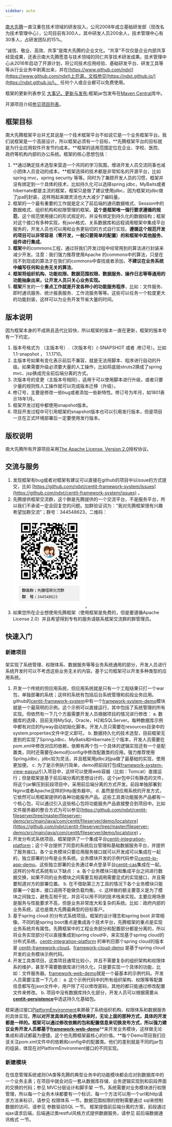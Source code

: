```yaml
---
sidebar: auto
---
```


[南大先腾](http://www.centit.com/)一直注重在技术领域的研发投入，公司2008年成立基础研发部（现改名为技术管理中心），公司目前有300人，其中研发人员200余人，技术管理中心有30多人，占研发团队的15%。

“诚信、敬业、高效、共享”是南大先腾的企业文化。“共享”不仅仅是企业内部共享经营成果，还表示南大先腾愿意与技术领域的同仁共享技术研发成果。技术管理中心从2016年启动了开源计划，将公司技术应用经验、基础研发平台、研发工具等等从行业业务中剥离出来，并在[https://www.github.com/ndxt](https://www.github.com/ndxt)上开源，文档参见[https://ndxt.github.io/](https://ndxt.github.io/)。 任何个人或企业都可以免费使用。

框架的更新列表参见 [大事记、更新与发布](/UPDATE_LOG.md);框架jar包发布在[Maven Central](http://central.maven.org/maven2/com/centit/)库中。

开源项目介绍[参见项目列表](./projects/README.md)。

## 框架目标

南大先腾框架平台并尤其说是一个技术框架平台不如说它是一个业务框架平台。我们说框架是一个高层设计，所以框架必须有一个目标，**先腾框架平台的目标就是为行业应用软件开发节约成本。**框架的适用范围定位在企业、学校、医院、政府等机构内部的办公系统。框架的核心思想包括：

1. **通过确定技术选型来营造一个共同的学习氛围，增进开发人员交流同事也减小团体人员变动的成本。**框架选择的技术都是非常知名的开源平台，比如spring mvc，spring security 等等。同时为了兼顾开发人员的习惯，框架并没有绑定到一个具体的技术，比如持久化可以选择spring jdbc，MyBaits或者hibernate都是主流的框架，框架只是做了建议使用jdbc，因为框架对jdbc做了jpa的封装，这样用起来跟灵活也大大减少了编码量。
2. 框架的一个最有重要的工作就是定义了前后端的通讯数据格式、Session中的数据格式、组织机构和权限管理的框架。**这个是框架唯一强行要求遵循的规范**，这个规范使用接口的形式规定的，并没有绑定到持久化的数据结构；框架对这个接口有多种实现，有json格式、关系数据库和远程调用框架中集成平台服务的，开发人员也可以用和业务更贴切的方式自行实现。**遵循这个规范开发的项目可以非常容易（零开发，一般只要简单的配置）的和框架中其他服务、组件进行集成**。
3. **框架**中的commons工程，通过将我们开发过程中经常用到的算法进行封装来减少开发。注意：我们强力推荐使用Apache 的commons中的算法，只是在找不到现成的算法才在我们的commons中查找或者添加，**不建议在业务系统中编写任何和业务无关的算法**。
4. **框架将组织机构、功能权限、数据范围权限、数据服务、操作日志等等通用的功能抽象出来，让开发人员只关心业务实现。**
5. **框架**开发的一个**重点工作就是开发各种小的功能服务程序**，比如：文件服务、即时通讯服务、统计报表服务、工作流服务等等。这些可以任务一个粒度更大的功能封装，这样可以为业务开发节省大量的时间。

## 版本说明

因为框架本身的不成熟且迭代比较快，所以框架的版本一直在更新，框架的版本号有一下约定。  
  1. 版本号格式为 （主版本号）.（次版本号）\(-SNAPSHOT 或者 .修订号）。比如 1.1-snapshot ， 1.1.1710。  
  2. 主版本号如果有变化表示前后不兼容，就是无法用脚本、程序进行自动的升级。如果需要升级必须要大量的人工操作，比如将底层struts2换成了spring mvc、jsp换成完全前后端分离的方式。  
  3. 次版本号的变更（主版本号相同），适用于可以使用脚本进行升级，或者只要少量的规则性人工操作就可以完成版本迁移（升级）。  
  4. 修订号，主要是修改一些bug或者添加一些新特性。修订号为年月，如1801表示18年1月。  
  5. 框架开发过程中都使用snapshot版本。  
  6. 项目开发过程中可引用框架的snapshot版本也可以引用发行版本，但是项目一旦在正式环境部署后一定要使用发行版本。

## 版权说明

南大先腾所有开源项目采用[The Apache License, Version 2.0](http://www.apache.org/licenses/LICENSE-2.0.txt)授权协议。

## 交流与服务

1. 发现框架有bug或者对框架有建议可以直接在github的项目中以issue的方式提交，比如 [https://github.com/ndxt/centit-framework-system/issues](https://github.com/ndxt/centit-framework-system/issues) 。
2. 先腾提供框架交流群，这个群是先腾提供的一个交流平台，不是服务平台，所以我们不承诺一定会回复您的问题。加群验证词为：“我对先腾框架很有兴趣希望加群交流”；群号：344548623，二维码：
   ![344548623](./assets/qq_qun.png)。
3. 如果您所在企业想使用先腾框架（使用框架是免费的，但是要遵循Apache License 2.0）并且希望得到专有的服务请联系框架交流群的群管理员。    


## 快速入门

### 新建项目

架实现了系统管理、权限体系、数据服务等等业务系统通用的部分，开发人员进行系统开发时可以不考虑这些业务无关的内容。基于公司框架可以开发多种类型的应用系统。

1. 开发一个传统的但应用系统，但应用系统就是只有一个工程结果只打一个war包，单独部署的系统；这样的系统有包括后台系统管理和前段业务应用。github的[centit-framework-system](https://github.com/ndxt/centit-framework-system)中有一个[framework-system-demo](https://github.com/ndxt/centit-framework-system/tree/master/framework-system-demo)模块就是一个最简明的示例。这个示例可以直接运行，其中包括了系统管理的所有实现。但依然有一下几个方面需要开发人员根据项目的情况进行修改：
   a. 数据库的选择，目前支持MySql，Oracle，H2和SQLServer。每种数据库示例中都有对应的flyway自动初始化脚本。开发人员只需要在resources目录中的system.properties文件中定义即可。
   b. 数据持久化的技术选型，目前框架无差别的实现了SpringJdbc、MyBatis和Hibernate三个版本，开发人员需要在pom.xml中修改对应的依赖，依赖有两个包一个具体的逻辑实现还有一个是配置类，同时还需要在demo的config中修改配置类的应用。强力推荐使用SpringJdbc，jdbc较为灵活，并且框架用jdbc对jpa做了最基础的实现，使用更加便。
   c. 为了是示例执行简单，demo把前段打包成[framework-system-view-easyui](https://github.com/ndxt/centit-framework-system/tree/master/framework-system-view-easyui)引入项目中，这样可以使用web容器（比如：Tomcat）直接运行；但是框架是基于前后端分离的思想设计的，这个jar包中只有静态的文件，将这个jar解压到前段项目中，采用前后端分离的方式开发。前段单独部署到Nginx或者Apache这样的http服务器中。
   d. 虽然是但应用系统的开发方式，它依然可以用框架提供的各种功能服务产品。这些工具类功能服务产品都有一个核心包，可以通过引入这些核心包将功能服务产品直接整合到项目中。比如文件服务器的整合方式为可以参见[https://github.com/ndxt/centit-fileserver/tree/master/fileserver-demo/src/main/java/com/centit/fileserver/demo/localstore](https://github.com/ndxt/centit-fileserver/tree/master/fileserver-demo/src/main/java/com/centit/fileserver/demo/localstore) 。 
2. 开发分布式系统项目。框架提供了一个集成平台[centit-integration-platform](https://github.com/ndxt/centit-integration-platform)；这个平台提供了同意的系统后台管理和基础数据服务平台，并提供了服务接口。各个业务模块只要应用服务接口就可以开发成可以集成在一起的，独立部署的分布是业务系统。业务模块开发的示例代码参见[centit-ip-app-demo](https://github.com/ndxt/centit-integration-platform/tree/master/centit-ip-app-demo)。这些独立部署的业务通过单点登录平台[centit-cas](https://github.com/ndxt/centit-cas)集成在一起。这样的分布式系统有以下缺点：
   a. 各个业务模块只能和集成平台之间进行数据交换，如果不同的业务模块之间需要互相调用需要显式的实现接口，并且需要知道对方的部署位置。
   b. 在不借助第三方工具的情况下各个业务模块只能部署一个副本，接口调用不能做负载均衡。
   c. 这样做的额主要意义是为了模块之间独立，避免互相干扰，并且可以用不同的技术栈来实现。主要应用场景是服务与性能要求不高，但是业务非常庞大和复杂的系统。比如：政府内部的业务系统，这也是南大先腾最典型的目标客户。
3. 基于spring cloud 的分布式系统项目。框架的设计理念和spring boot 非常相像。不同的是spring boot重点是集成各个技术平台，先腾框架的重点是实现业务系统共有属性。先腾框架中的工程业务部分和配置部分都是分离的，所以将业务实现部分可以直接集成到spring cloud中，来实现基于spring cloud的分布式系统。[centit-integration-platform](https://github.com/ndxt/centit-integration-platform) 的审判日那个spring cloud的版本是 [centit-framework-cloud](https://github.com/ndxt/centit-framework-cloud)。[framework-cloud-demo](https://github.com/ndxt/centit-framework-cloud/tree/master/framework-cloud-demo) 是基于spring cloud开发的业务模块示例代码。
4. 开发工具类项目。这类项目通常比较小，并且不需要复杂的组织架构和权限体系的维护，甚至不需要数据库进行持久化，只是要实现一个具体的功能，比如：文件服务器。[framework-web-demo](https://github.com/ndxt/centit-framework/tree/master/framework-web-demo)就是一个最基本的示例代码。开发人员需要注意一下几点：
   a. 这个示例代码中的所有组织架构、权限等等配置信息都写在json文件中，用户除了可以修改密码，其他的都只能通过修改配置文件来修改。
   b. 项目中没有数据库持久化部分，开发人员可以根据需要从[**centit-persistence**](https://github.com/ndxt/centit-persistence)中选这持久化基础包。

框架通过接口[PlatformEnvironment](https://github.com/ndxt/centit-framework/blob/master/framework-core/src/main/java/com/centit/framework/model/adapter/PlatformEnvironment.java)来屏蔽了系统组织机构、权限体系和数据服务的具体实现。**所以对开发具体的业务模块来时，无论上面的那种方式，具体的开发都是一样的。框架可以通过修改依赖的包和配置信息来切换发布方式，所以强力建议业务开发人员都基于**[**framework-web-demo**](https://github.com/ndxt/centit-framework/tree/master/framework-web-demo)**来开发业务模块，这样做无论集成和调试都最为便捷。这个也先腾框架最核心的价值。**每个Demo项目我们应该关注pom.xml文件中的依赖和config中的配置类。他们的差别就是不同的jar包的组装，体现在对PlatformEnvironment接口的不同实现。

### 新建模块

在信息管理系统或则OA类等先腾的典型业务中的功能模块都会应对到数据库中的一个业务主表；在项目中就会对应一套从数据库存储、业务逻辑实现到和前段界面的交换的代码；参见 MVC分层设计和脚手架 一节。系统需要对业务模块进行权限管理，所以每一个业务木块都要有一个标识、每一个方法可以用一个url和http请求方法来标识，请参见 权限体系 一节。数据范围权限的控制需要通过 sql来控制数据的访问，请参见 参数驱动SQL 一节。 框架提倡前后端分离的方案，前段通过ajax请求后端，后端通过类restful风格方式提供数据服务，请参见 前后端数据通讯格式 一节。



